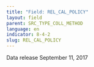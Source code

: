 ```yaml
---
title: "Field: REL_CAL_POLICY"
layout: field
parent: SRC_TYPE_COLL_METHOD
language: en
indicator: 8-4-2
slug: REL_CAL_POLICY
---
```

Data release
September 11, 2017